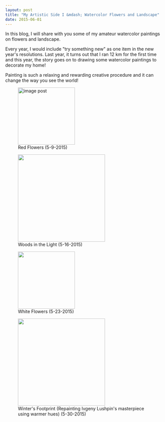 ```yaml
---
layout: post
title: "My Artistic Side I &mdash; Watercolor Flowers and Landscape"
date: 2015-06-01
---
```

<p>
In this blog, I will share with you some of my amateur watercolor paintings on flowers and landscape. 
</p>
<p>
Every year, I would include "try something new" as one item in the new year's resolutions. Last year, it turns out that I ran 12 km for the
first time and this year, the story goes on to drawing  some watercolor paintings to decorate my home!
<p>
Painting is such a relaxing and rewarding creative procedure and it can change the way you see the world! 
</p>

<div class="painting">
	<figure>
		<img src="../../../images/IMG_2322.JPG" alt="image post" width="180px">
		<figcaption>Red Flowers (5-9-2015)	</figcaption>
	</figure>
	<figure>	
		<img src="../../../images/IMG_2333.JPG" alg="image post" width="275px">
		<figcaption>Woods in the Light (5-16-2015)</figcaption>	
	</figure>				
	<figure>
		<img src="../../../images/IMG_2364.JPG" alg="image post" width="180px">
		<figcaption>White Flowers (5-23-2015)</figcaption>		 	
	</figure>
	<figure>
		<img src="../../../images/IMG_2386.JPG" alg="image post" width ="275px">
		<figcaption>Winter's Footprint (Repainting Ivgeny Lushpin's masterpiece using warmer hues) (5-30-2015)</figcaption>
	</figure>
</div>
			


